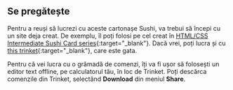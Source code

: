 ## Se pregătește

Pentru a reuși să lucrezi cu aceste cartonașe Sushi, va trebui să începi cu un site deja creat. De exemplu, îl poți folosi pe cel creat în [HTML/CSS Intermediate Sushi Card series](https://projects.raspberrypi.org/en/projects/cd-intermediate-html-css-sushi){:target="_blank"}. Dacă vrei, poți lucra și cu [this trinket](http://dojo.soy/html3-website-start){:target="_blank"}, care este gata.

Pentru că vei lucra cu o grămadă de comenzi, îți va fi ușor să folosești un editor text offline, pe calculatorul tău, în loc de Trinket. Poți descărca comenzile din Trinket, selectând **Download** din meniul **Share**.